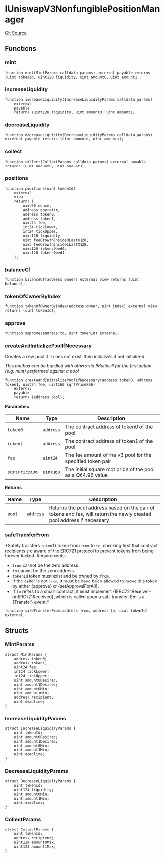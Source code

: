 # IUniswapV3NonfungiblePositionManager
[Git Source](https://github.com/FloorDAO/floor-v2/blob/fd4de86a192de96d73fe2e56a84ec542b57b1c69/src/interfaces/uniswap/IUniswapV3NonfungiblePositionManager.sol)


## Functions
### mint


```solidity
function mint(MintParams calldata params) external payable returns (uint tokenId, uint128 liquidity, uint amount0, uint amount1);
```

### increaseLiquidity


```solidity
function increaseLiquidity(IncreaseLiquidityParams calldata params)
    external
    payable
    returns (uint128 liquidity, uint amount0, uint amount1);
```

### decreaseLiquidity


```solidity
function decreaseLiquidity(DecreaseLiquidityParams calldata params) external payable returns (uint amount0, uint amount1);
```

### collect


```solidity
function collect(CollectParams calldata params) external payable returns (uint amount0, uint amount1);
```

### positions


```solidity
function positions(uint tokenId)
    external
    view
    returns (
        uint96 nonce,
        address operator,
        address token0,
        address token1,
        uint24 fee,
        int24 tickLower,
        int24 tickUpper,
        uint128 liquidity,
        uint feeGrowthInside0LastX128,
        uint feeGrowthInside1LastX128,
        uint128 tokensOwed0,
        uint128 tokensOwed1
    );
```

### balanceOf


```solidity
function balanceOf(address owner) external view returns (uint balance);
```

### tokenOfOwnerByIndex


```solidity
function tokenOfOwnerByIndex(address owner, uint index) external view returns (uint tokenId);
```

### approve


```solidity
function approve(address to, uint tokenId) external;
```

### createAndInitializePoolIfNecessary

Creates a new pool if it does not exist, then initializes if not initialized

*This method can be bundled with others via IMulticall for the first action (e.g. mint) performed against a pool*


```solidity
function createAndInitializePoolIfNecessary(address token0, address token1, uint24 fee, uint160 sqrtPriceX96)
    external
    payable
    returns (address pool);
```
**Parameters**

|Name|Type|Description|
|----|----|-----------|
|`token0`|`address`|The contract address of token0 of the pool|
|`token1`|`address`|The contract address of token1 of the pool|
|`fee`|`uint24`|The fee amount of the v3 pool for the specified token pair|
|`sqrtPriceX96`|`uint160`|The initial square root price of the pool as a Q64.96 value|

**Returns**

|Name|Type|Description|
|----|----|-----------|
|`pool`|`address`|Returns the pool address based on the pair of tokens and fee, will return the newly created pool address if necessary|


### safeTransferFrom

*Safely transfers `tokenId` token from `from` to `to`, checking first that contract recipients
are aware of the ERC721 protocol to prevent tokens from being forever locked.
Requirements:
- `from` cannot be the zero address.
- `to` cannot be the zero address.
- `tokenId` token must exist and be owned by `from`.
- If the caller is not `from`, it must be have been allowed to move this token by either {approve} or {setApprovalForAll}.
- If `to` refers to a smart contract, it must implement {IERC721Receiver-onERC721Received}, which is called upon a safe transfer.
Emits a {Transfer} event.*


```solidity
function safeTransferFrom(address from, address to, uint tokenId) external;
```

## Structs
### MintParams

```solidity
struct MintParams {
    address token0;
    address token1;
    uint24 fee;
    int24 tickLower;
    int24 tickUpper;
    uint amount0Desired;
    uint amount1Desired;
    uint amount0Min;
    uint amount1Min;
    address recipient;
    uint deadline;
}
```

### IncreaseLiquidityParams

```solidity
struct IncreaseLiquidityParams {
    uint tokenId;
    uint amount0Desired;
    uint amount1Desired;
    uint amount0Min;
    uint amount1Min;
    uint deadline;
}
```

### DecreaseLiquidityParams

```solidity
struct DecreaseLiquidityParams {
    uint tokenId;
    uint128 liquidity;
    uint amount0Min;
    uint amount1Min;
    uint deadline;
}
```

### CollectParams

```solidity
struct CollectParams {
    uint tokenId;
    address recipient;
    uint128 amount0Max;
    uint128 amount1Max;
}
```

